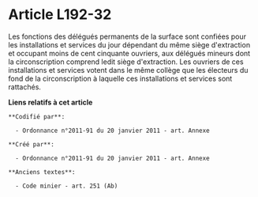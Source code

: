 # Article L192-32

Les fonctions des délégués permanents de la surface sont confiées pour les installations et services du jour dépendant du
même siège d'extraction et occupant moins de cent cinquante ouvriers, aux délégués mineurs dont la circonscription comprend
ledit siège d'extraction. Les ouvriers de ces installations et services votent dans le même collège que les électeurs du fond
de la circonscription à laquelle ces installations et services sont rattachés.

**Liens relatifs à cet article**

	**Codifié par**:

	  - Ordonnance n°2011-91 du 20 janvier 2011 - art. Annexe

	**Créé par**:

	  - Ordonnance n°2011-91 du 20 janvier 2011 - art. Annexe

	**Anciens textes**:

	  - Code minier - art. 251 (Ab)
